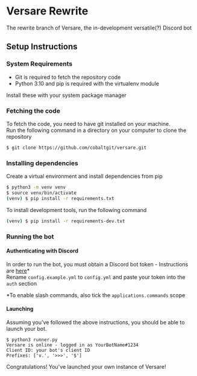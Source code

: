 # Versare Rewrite

The rewrite branch of Versare, the in-development versatile(?) Discord bot

## Setup Instructions

### System Requirements
* Git is required to fetch the repository code
* Python 3.10 and pip is required with the virtualenv module

Install these with your system package manager

### Fetching the code

To fetch the code, you need to have git installed on your machine.  
Run the following command in a directory on your computer to clone the repository
```bash
$ git clone https://github.com/cobaltgit/versare.git
```

### Installing dependencies

Create a virtual environment and install dependencies from pip
```bash
$ python3 -m venv venv
$ source venv/bin/activate
(venv) $ pip install -r requirements.txt
```

To install development tools, run the following command
```bash
(venv) $ pip install -r requirements-dev.txt
```

### Running the bot

#### Authenticating with Discord

In order to run the bot, you must obtain a Discord bot token - Instructions are [here](https://discordpy.readthedocs.io/en/stable/discord.html)*  
Rename `config.example.yml` to `config.yml` and paste your token into the `auth` section

*To enable slash commands, also tick the `applications.commands` scope

#### Launching

Assuming you've followed the above instructions, you should be able to launch your bot.
```
$ python3 runner.py
Versare is online - logged in as YourBotName#1234
Client ID: your bot's client ID
Prefixes: ['v.', '>>>', '$']
```

Congratulations! You've launched your own instance of Versare!

